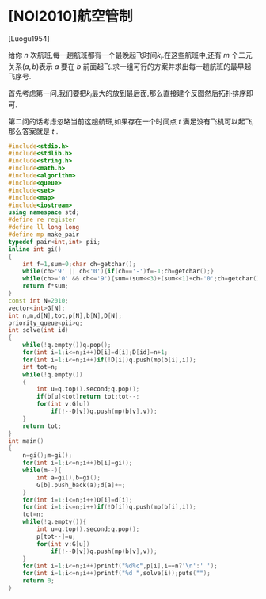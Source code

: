 # [NOI2010]航空管制

[Luogu1954]

给你 $n$ 次航班,每一趟航班都有一个最晚起飞时间$k_i$.在这些航班中,还有 $m$ 个二元关系$(a,b)$表示 $a$ 要在 $b$ 前面起飞.求一组可行的方案并求出每一趟航班的最早起飞序号.

首先考虑第一问,我们要把$k_i$最大的放到最后面,那么直接建个反图然后拓扑排序即可.

第二问的话考虑忽略当前这趟航班,如果存在一个时间点 $t$ 满足没有飞机可以起飞,那么答案就是 $t$ . 

```cpp
#include<stdio.h>
#include<stdlib.h>
#include<string.h>
#include<math.h>
#include<algorithm>
#include<queue>
#include<set>
#include<map>
#include<iostream>
using namespace std;
#define re register
#define ll long long
#define mp make_pair
typedef pair<int,int> pii;
inline int gi()
{
	int f=1,sum=0;char ch=getchar();
	while(ch>'9' || ch<'0'){if(ch=='-')f=-1;ch=getchar();}
	while(ch>='0' && ch<='9'){sum=(sum<<3)+(sum<<1)+ch-'0';ch=getchar();}
	return f*sum;
}
const int N=2010;
vector<int>G[N];
int n,m,d[N],tot,p[N],b[N],D[N];
priority_queue<pii>q;
int solve(int id)
{
	while(!q.empty())q.pop();
	for(int i=1;i<=n;i++)D[i]=d[i];D[id]=n+1;
	for(int i=1;i<=n;i++)if(!D[i])q.push(mp(b[i],i));
	int tot=n;
	while(!q.empty())
	{
		int u=q.top().second;q.pop();
		if(b[u]<tot)return tot;tot--;
		for(int v:G[u])
			if(!--D[v])q.push(mp(b[v],v));
	}
	return tot;
}
int main()
{
	n=gi();m=gi();
	for(int i=1;i<=n;i++)b[i]=gi();
	while(m--){
		int a=gi(),b=gi();
		G[b].push_back(a);d[a]++;
	}
	for(int i=1;i<=n;i++)D[i]=d[i];
	for(int i=1;i<=n;i++)if(!D[i])q.push(mp(b[i],i));
	tot=n;
	while(!q.empty()){
		int u=q.top().second;q.pop();
		p[tot--]=u;
		for(int v:G[u])
			if(!--D[v])q.push(mp(b[v],v));
	}
	for(int i=1;i<=n;i++)printf("%d%c",p[i],i==n?'\n':' ');
	for(int i=1;i<=n;i++)printf("%d ",solve(i));puts("");
	return 0;
}
```